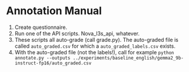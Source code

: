 # Annotation Manual

1. Create questionnaire.
2. Run one of the API scripts. Nova_l3s_api, whatever.
3. These scripts all auto-grade (call grade.py). The auto-graded file is called `auto_graded.csv` for which a `auto_graded_labels.csv` exists.
4. With the auto-graded file (not the labels!), call for example `python annotate.py --outputs ../experiments/baseline_english/gemma2_9b-instruct-fp16/auto_graded.csv`
